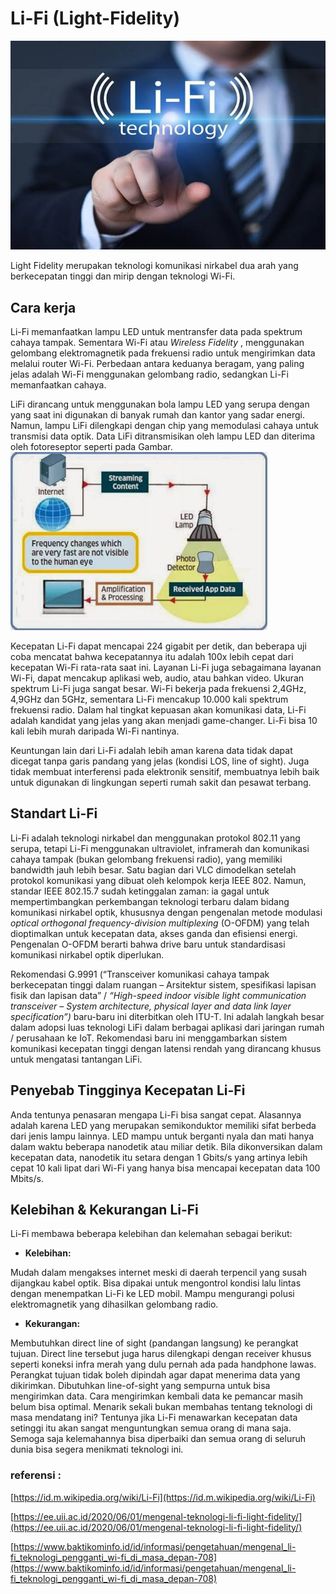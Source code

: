 # **Li-Fi (Light-Fidelity)**
![Image](gambar1.jpeg)

 Light Fidelity merupakan teknologi komunikasi nirkabel dua arah yang berkecepatan tinggi dan mirip dengan teknologi Wi-Fi.

## Cara kerja
Li-Fi memanfaatkan lampu LED untuk mentransfer data pada spektrum cahaya tampak. Sementara Wi-Fi atau _Wireless Fidelity_ , menggunakan gelombang elektromagnetik pada frekuensi radio untuk mengirimkan data melalui router Wi-Fi. Perbedaan antara keduanya beragam, yang paling jelas adalah Wi-Fi menggunakan gelombang radio, sedangkan Li-Fi memanfaatkan cahaya.

LiFi dirancang untuk menggunakan bola lampu LED yang serupa dengan yang saat ini digunakan di banyak rumah dan kantor yang sadar energi. Namun, lampu LiFi dilengkapi dengan chip yang memodulasi cahaya untuk transmisi data optik. Data LiFi ditransmisikan oleh lampu LED dan diterima oleh fotoreseptor seperti pada Gambar.
![Image](Cara-Kerja-LiFi.png)

Kecepatan Li-Fi dapat mencapai 224 gigabit per detik, dan beberapa uji coba mencatat bahwa kecepatannya itu adalah 100x lebih cepat dari kecepatan Wi-Fi rata-rata saat ini. Layanan Li-Fi juga sebagaimana layanan Wi-Fi, dapat mencakup aplikasi web, audio, atau bahkan video. Ukuran spektrum Li-Fi juga sangat besar. Wi-Fi bekerja pada frekuensi 2,4GHz, 4,9GHz dan 5GHz, sementara Li-Fi mencakup 10.000 kali spektrum frekuensi radio. Dalam hal tingkat kepuasan akan komunikasi data, Li-Fi adalah kandidat yang jelas yang akan menjadi game-changer. Li-Fi bisa 10 kali lebih murah daripada Wi-Fi nantinya.

Keuntungan lain dari Li-Fi adalah lebih aman karena data tidak dapat dicegat tanpa garis pandang yang jelas (kondisi LOS, line of sight). Juga tidak membuat interferensi pada elektronik sensitif, membuatnya lebih baik untuk digunakan di lingkungan seperti rumah sakit dan pesawat terbang.

## Standart Li-Fi

Li-Fi adalah teknologi nirkabel dan menggunakan protokol 802.11 yang serupa, tetapi Li-Fi menggunakan ultraviolet, inframerah dan komunikasi cahaya tampak (bukan gelombang frekuensi radio), yang memiliki bandwidth jauh lebih besar. Satu bagian dari VLC dimodelkan setelah protokol komunikasi yang dibuat oleh kelompok kerja IEEE 802. Namun, standar IEEE 802.15.7 sudah ketinggalan zaman: ia gagal untuk mempertimbangkan perkembangan teknologi terbaru dalam bidang komunikasi nirkabel optik, khususnya dengan pengenalan metode modulasi _optical orthogonal frequency-division multiplexing_ (O-OFDM) yang telah dioptimalkan untuk kecepatan data, akses ganda dan efisiensi energi. Pengenalan O-OFDM berarti bahwa drive baru untuk standardisasi komunikasi nirkabel optik diperlukan.

Rekomendasi G.9991 (“Transceiver komunikasi cahaya tampak berkecepatan tinggi dalam ruangan – Arsitektur sistem, spesifikasi lapisan fisik dan lapisan data” / _“High-speed indoor visible light communication transceiver – System architecture, physical layer and data link layer specification”)_ baru-baru ini diterbitkan oleh ITU-T. Ini adalah langkah besar dalam adopsi luas teknologi LiFi dalam berbagai aplikasi dari jaringan rumah / perusahaan ke IoT. Rekomendasi baru ini menggambarkan sistem komunikasi kecepatan tinggi dengan latensi rendah yang dirancang khusus untuk mengatasi tantangan LiFi.

## Penyebab Tingginya Kecepatan Li-Fi
Anda tentunya penasaran mengapa Li-Fi bisa sangat cepat. Alasannya adalah karena LED yang merupakan semikonduktor memiliki sifat berbeda dari jenis lampu lainnya. LED mampu untuk berganti nyala dan mati hanya dalam waktu beberapa nanodetik atau miliar detik. Bila dikonversikan dalam kecepatan data, nanodetik itu setara dengan 1 Gbits/s yang artinya lebih cepat 10 kali lipat dari Wi-Fi yang hanya bisa mencapai kecepatan data 100 Mbits/s.

## Kelebihan & Kekurangan Li-Fi
Li-Fi membawa beberapa kelebihan dan kelemahan sebagai berikut:

- **Kelebihan:**

Mudah dalam mengakses internet meski di daerah terpencil yang susah dijangkau kabel optik.
Bisa dipakai untuk mengontrol kondisi lalu lintas dengan menempatkan Li-Fi ke LED mobil.
Mampu mengurangi polusi elektromagnetik yang dihasilkan gelombang radio.

- **Kekurangan:**

Membutuhkan direct line of sight (pandangan langsung) ke perangkat tujuan. Direct line tersebut juga harus dilengkapi dengan receiver khusus seperti koneksi infra merah yang dulu pernah ada pada handphone lawas.
Perangkat tujuan tidak boleh dipindah agar dapat menerima data yang dikirimkan.
Dibutuhkan line-of-sight yang sempurna untuk bisa mengirimkan data.
Cara mengirimkan kembali data ke pemancar masih belum bisa optimal.
Menarik sekali bukan membahas tentang teknologi di masa mendatang ini? Tentunya jika Li-Fi menawarkan kecepatan data setinggi itu akan sangat menguntungkan semua orang di mana saja. Semoga saja kelemahannya bisa diperbaiki dan semua orang di seluruh dunia bisa segera menikmati teknologi ini.


### referensi :
[https://id.m.wikipedia.org/wiki/Li-Fi](https://id.m.wikipedia.org/wiki/Li-Fi)

[https://ee.uii.ac.id/2020/06/01/mengenal-teknologi-li-fi-light-fidelity/](https://ee.uii.ac.id/2020/06/01/mengenal-teknologi-li-fi-light-fidelity/)

[https://www.baktikominfo.id/id/informasi/pengetahuan/mengenal_li-fi_teknologi_pengganti_wi-fi_di_masa_depan-708](https://www.baktikominfo.id/id/informasi/pengetahuan/mengenal_li-fi_teknologi_pengganti_wi-fi_di_masa_depan-708)
